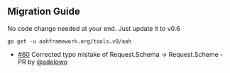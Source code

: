 ## Migration Guide

No code change needed at your end. Just update it to v0.6
```
go get -u aahframework.org/tools.v0/aah
```

* [#60](https://github.com/go-aah/aah/issues/60) Corrected typo mistake of Request.Schema -> Request.Scheme - PR by [@adelowo](https://github.com/adelowo)
